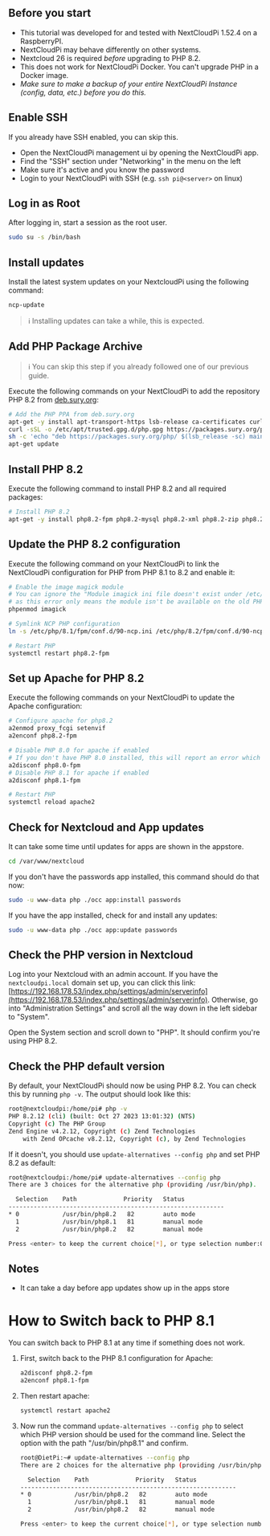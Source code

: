 ## Before you start
- This tutorial was developed for and tested with NextCloudPi 1.52.4 on a RaspberryPI.
- NextCloudPi may behave differently on other systems.
- Nextcloud 26 is required _before_ upgrading to PHP 8.2. 
- This does not work for NextCloudPi Docker. You can't upgrade PHP in a Docker image.
- _Make sure to make a backup of your entire NextCloudPi Instance (config, data, etc.) before you do this._

## Enable SSH
If you already have SSH enabled, you can skip this.

- Open the NextCloudPi management ui by opening the NextCloudPi app.
- Find the "SSH" section under "Networking" in the menu on the left
- Make sure it's active and you know the password
- Login to your NextCloudPi with SSH (e.g. `ssh pi@<server>` on linux)


## Log in as Root
After logging in, start a session as the root user.
```bash
sudo su -s /bin/bash
```


## Install updates
Install the latest system updates on your NextcloudPi using the following command:

```bash
ncp-update
```

> ℹ Installing updates can take a while, this is expected.


## Add PHP Package Archive
> ℹ You can skip this step if you already followed one of our previous guide.

Execute the following commands on your NextCloudPi to add the repository PHP 8.2 from [deb.sury.org](https://deb.sury.org/#php-packages):

```bash
# Add the PHP PPA from deb.sury.org
apt-get -y install apt-transport-https lsb-release ca-certificates curl
curl -sSL -o /etc/apt/trusted.gpg.d/php.gpg https://packages.sury.org/php/apt.gpg
sh -c 'echo "deb https://packages.sury.org/php/ $(lsb_release -sc) main" > /etc/apt/sources.list.d/php.list'
apt-get update
```


## Install PHP 8.2
Execute the following command to install PHP 8.2 and all required packages:

```bash
# Install PHP 8.2
apt-get -y install php8.2-fpm php8.2-mysql php8.2-xml php8.2-zip php8.2-mbstring php8.2-gd php8.2-curl php8.2-redis php8.2-intl php8.2-bcmath php8.2-gmp php8.2-imagick imagemagick
```


## Update the PHP 8.2 configuration
Execute the following command on your NextCloudPi to link the NextCloudPi configuration for PHP from PHP 8.1 to 8.2 and enable it:

```bash
# Enable the image magick module
# You can ignore the "Module imagick ini file doesn't exist under /etc/php/8.1/mods-available" error,
# as this error only means the module isn't be available on the old PHP version.
phpenmod imagick

# Symlink NCP PHP configuration
ln -s /etc/php/8.1/fpm/conf.d/90-ncp.ini /etc/php/8.2/fpm/conf.d/90-ncp.ini

# Restart PHP
systemctl restart php8.2-fpm
```



## Set up Apache for PHP 8.2
Execute the following commands on your NextCloudPi to update the Apache configuration:

```bash
# Configure apache for php8.2
a2enmod proxy_fcgi setenvif
a2enconf php8.2-fpm

# Disable PHP 8.0 for apache if enabled
# If you don't have PHP 8.0 installed, this will report an error which you can ignore
a2disconf php8.0-fpm
# Disable PHP 8.1 for apache if enabled
a2disconf php8.1-fpm

# Restart PHP
systemctl reload apache2
```

## Check for Nextcloud and App updates
It can take some time until updates for apps are shown in the appstore.

```bash
cd /var/www/nextcloud
```

If you don't have the passwords app installed, this command should do that now:
```bash
sudo -u www-data php ./occ app:install passwords
```

If you have the app installed, check for and install any updates:
```bash
sudo -u www-data php ./occ app:update passwords
```


## Check the PHP version in Nextcloud
Log into your Nextcloud with an admin account.
If you have the `nextcloudpi.local` domain set up, you can click this link: [https://192.168.178.53/index.php/settings/admin/serverinfo](https://192.168.178.53/index.php/settings/admin/serverinfo).
Otherwise, go into "Administration Settings" and scroll all the way down in the left sidebar to "System".

Open the System section and scroll down to "PHP".
It should confirm you're using PHP 8.2.


## Check the PHP default version
By default, your NextCloudPi should now be using PHP 8.2.
You can check this by running `php -v`. The output should look like this:
```bash
root@nextcloudpi:/home/pi# php -v
PHP 8.2.12 (cli) (built: Oct 27 2023 13:01:32) (NTS)
Copyright (c) The PHP Group
Zend Engine v4.2.12, Copyright (c) Zend Technologies
    with Zend OPcache v8.2.12, Copyright (c), by Zend Technologies
```

If it doesn't, you should use `update-alternatives --config php` and set PHP 8.2 as default:
```bash
root@nextcloudpi:/home/pi# update-alternatives --config php
There are 3 choices for the alternative php (providing /usr/bin/php).

  Selection    Path             Priority   Status
------------------------------------------------------------
* 0            /usr/bin/php8.2   82        auto mode
  1            /usr/bin/php8.1   81        manual mode
  2            /usr/bin/php8.2   82        manual mode

Press <enter> to keep the current choice[*], or type selection number:0
```

## Notes
- It can take a day before app updates show up in the apps store


# How to Switch back to PHP 8.1
You can switch back to PHP 8.1 at any time if something does not work.

1. First, switch back to the PHP 8.1 configuration for Apache:
    ```bash
    a2disconf php8.2-fpm
    a2enconf php8.1-fpm
    ```
2. Then restart apache:
    ```bash
    systemctl restart apache2
    ```
3. Now run the command `update-alternatives --config php` to select which PHP version should be used for the command line.
   Select the option with the path "/usr/bin/php8.1" and confirm.
    ```bash
    root@DietPi:~# update-alternatives --config php
    There are 2 choices for the alternative php (providing /usr/bin/php).
    
      Selection    Path             Priority   Status
    ------------------------------------------------------------
    * 0            /usr/bin/php8.2   82        auto mode
      1            /usr/bin/php8.1   81        manual mode
      2            /usr/bin/php8.2   82        manual mode
    
    Press <enter> to keep the current choice[*], or type selection number: 1
    ```